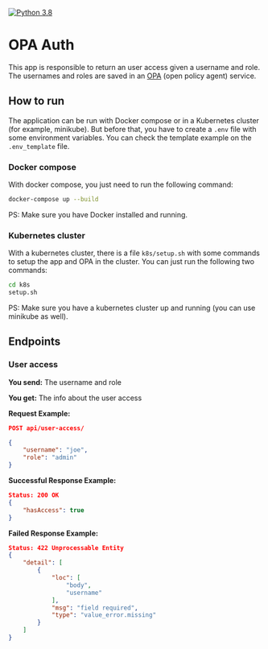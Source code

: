 [![Python 3.8](https://img.shields.io/badge/python-3.8-blue.svg)](https://www.python.org/downloads/release/python-380/)

# OPA Auth
This app is responsible to return an user access given a username and role. The usernames and roles are saved in an [OPA](https://www.openpolicyagent.org/) (open policy agent) service.

## How to run

The application can be run with Docker compose or in a Kubernetes cluster (for example, minikube). But before that, you have to create a `.env` file with some environment variables. You can check the template example on the `.env_template` file.

### Docker compose

With docker compose, you just need to run the following command:
```bash
docker-compose up --build
```

PS: Make sure you have Docker installed and running.

### Kubernetes cluster

With a kubernetes cluster, there is a file `k8s/setup.sh` with some commands to setup the app and OPA in the cluster. You can just run the following two commands:
```bash
cd k8s
setup.sh
```

PS: Make sure you have a kubernetes cluster up and running (you can use minikube as well).

## Endpoints

### User access
**You send:**  The username and role

**You get:** The info about the user access

**Request Example:**
```json
POST api/user-access/

{
    "username": "joe",
    "role": "admin"
}
```
**Successful Response Example:**
```json
Status: 200 OK
{
    "hasAccess": true
}
```
**Failed Response Example:**
```json
Status: 422 Unprocessable Entity
{
    "detail": [
        {
            "loc": [
                "body",
                "username"
            ],
            "msg": "field required",
            "type": "value_error.missing"
        }
    ]
}
``` 
